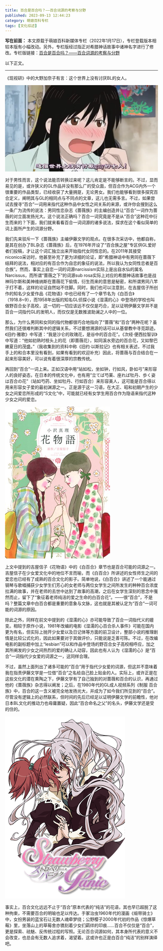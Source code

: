 ```yaml
---
title: 百合是百合吗？——百合词源的考察与分野
published: 2023-09-13 12:44:23
category: 萌娘百科专栏
tags: [文化综述]
---
```


**写在前面：**
本文原载于萌娘百科新媒体专栏（2022年1月17日），专栏登载版本相较本版有小幅改动。另外，专栏版经过指正对希腊神话故事中诸神名字进行了修改。专栏版链接：[百合是百合吗？——百合词源的考察与分野](https://www.bilibili.com/read/cv14874642)

以下正文。

---

《现视研》中的大野加奈子有言：这个世界上没有讨厌BL的女人。

![TRUE!](/assets/yuri_1.png)

对于男性而言，这个说法能否转换过来呢？这儿肯定是不能够断言的。不过，显而易见的是，或许狭义的GL作品并没有那么广的受众面，但百合作为ACG内外一个很重要的作品类型，已经收获了大量拥趸，无论男女。我们也能够看到很多探究百合定义，阐明其与GL的相同点与不同点的文章，这儿也无需多言。不过，如果尝试去搜寻“百合”一词用来指代这种作品中女性之间关系的来源，或许你会搜到这么一条广为流传的说法：男同性恋杂志《蔷薇族》的主编创造并让“百合”一词作为蔷薇的对立面发扬光大。这个说法正确吗？百合一词究竟是不是从“百合”这种花中衍生而来的？下面，我们就来看看百合一词词源的诸多说法，探求在这个看似简单的词上面所产生的词源分野。

我们先来驳斥一下《蔷薇族》主编伊藤文学的观点。在很多次采访中，他都自称，是其在创办了BL杂志《蔷薇族》后，在1976年开设了“百合族之屋”专区供GL爱好者们投稿，才让这个词汇独立出来开始指代女同性恋的。在2011年其接受niconico采访时，他甚至补充了更为详细的论证，即“希腊神话中有男同在蔷薇下结拜的说法，相对应的有百合作为自恋的象征的说法，所以我认为女同性恋者是百合族”。然而，事实上自恋一词的词源narcissism实际上是出自水仙的属名Narcissus，而所谓“蔷薇之下”的词源sub rosa实际上对应的希腊神话故事也是战神玛尔斯和美神维纳斯在蔷薇花下偷情，衍生而来的意思是秘密，和所谓男同八竿子打不着，这样的论证自然站不住脚。同时，我们也可以注意到，在吉屋信子所创作的知名少女爱作品《花物语》中也已经有了一个章节名为《白百合》（1918.8~9），而1958年出版的知名GL侦探小说《湿濡的心》中登场的学校也叫做野百合女子高校，这一切的一切应该远不仅仅是巧合，足以证明伊藤文学并不是百合一词指代GL的发明人，而仅仅是无数推波助澜之人中的一位。

那么，为什么男同和女同的指代物都很巧合地指向了“蔷薇”和“百合”两种花呢？虽然我们还很难判断其中的逻辑关系，不过要想溯源的话可以从基督教中寻觅踪迹。《旧约·雅歌》中写道：“我是沙仑的玫瑰花，是谷中的百合花”。《次经·便西拉智训》中写道：“他如初熟时枝头上的花（即蔷薇花），如同溪水旁边的百合花，又如黎巴嫩夏日的茂盛。”（我收集到的资料中称《旧约·以斯拉记》也有相关表述，不过我手上的和合本里没有看到，如果有看到的欢迎补充）因此，将蔷薇与百合结合在一起来形容美好，可以说有着很深厚的宗教传统。

再回到“百合”一词上来。正如汉语中用“站如松，坐如钟，行如风，卧如弓”来形容人的良好姿态，在日本的传统文化中，也有用“立てば芍薬、座れば牡丹、歩く姿は百合の花”（站如芍药、坐如牡丹、行如百合）来形容美人，这可能是百合得以用来形容女子爱的最初渊源之一。正是源于这一习语，在大正、昭和初期产生的少女之间爱恋所形成的“S文化”中，可能就已经有女学生用百合作为隐语来指代这种少女之间的爱恋。

![没有《花物语》，我们现在看到的百合可能是另一种模样。](/assets/yuri_2.jpg)

上文中提到的吉屋信子《花物语》中的《白百合》章节也是百合可能的词源之一。吉屋信子在少女爱文化中的地位不言而喻，而《白百合》所讲述的女性师生之间的爱恋也已经有了成熟的百合文化的影子。简单地说，《白百合》讲述了一个能通过钢琴与歌唱捕获少女学生们芳心的女老师与两位女学生之间所发生的种种百合浓度拉满的故事，并在老师的去世中达到了故事的高潮，之后在女学生深刻的思念中戛然而止，留下了“象征着老师纯洁的爱之生命的白百合花”。——很“百合”，不是吗？整篇文章中白百合都是重要的意象与文脉，这也就是其被认定为“百合”一词可能的词源的原因。

除此之外，同样在前文中提到的《湿濡的心》亦可能导致了百合一词指代义的嬗变。相较于原作小说，1981年改编的电影《湿濡的心百合杀人事件》可能在国内更为有名，但实际上抛开少女爱以及日记体等方面的前卫设计，整部小说的推理剧情是比较公式化的，因此如果要对于其做评价，只能说是乏善可陈。不过，在改编电影的副标题中加上“lesbian”可以和作品中登场的野百合女子高校相呼应，加之其所阐发的少女之间热烈的爱的确让人动容，因此也有人认为《湿濡的心》是“百合”一词指代少女爱的词源之一，这同样合理。

不过，虽然上面列出了诸多可能的“百合”用于指代少女爱的词源，但这并不意味着我在指责伊藤文学是一位借“百合”之名给自己脸上贴金的人。实际上，或许正是在这些文化的潜在熏陶之下，伊藤文学有了自己独到的对蔷薇和百合的认识，再通过他的《蔷薇族》杂志得以阐发；之后，在1980年代的GL成人视频系列《制服 百合族》中，百合的这一含义被完全地发扬光大，并成为了如今我们所见到的“百合”。尽管没有逻辑上的必然联系，但时间的先后已经足以证明伊藤文学的前瞻性，他对日本BL文化的推动力也毋庸置疑，因此“百合命名之父”的名头，伊藤文学还是受的住的。

![百合还可以是草莓。（错乱）](/assets/yuri_3.png)

事实上，百合文化远远不止于“百合”原本代表的“纯洁”的花语，其也早已超脱了这种拘束，不需要百合的明喻也足以传达。手冢治虫1960年代的漫画《缎带骑士》中，女扮男装的蓝宝石让无数人魂牵梦绕；公野樱子2000年代初的作品《惊爆草莓》里，坐落山上的草莓舍亦镌刻着少女们羁绊的印痕……百合不仅仅是“百合”，更是探索、祛魅、反传统过程的写照。无论百合词源如何，其本身所代表的意义不会改变，也总会有无数人追求着，渴望着。这或许也正是白百合“纯洁”的别样演绎吧。
